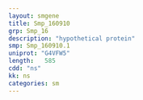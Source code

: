 ```yaml
---
layout: smgene
title: Smp_160910
grp: Smp_16
description: "hypothetical protein"
smp: Smp_160910.1
uniprot: "G4VFW5"
length:   585
cdd: "ns"
kk: ns
categories: sm
---
```

